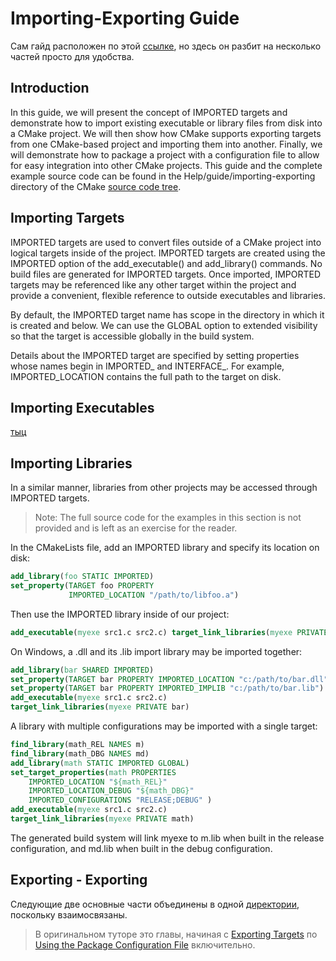 # Importing-Exporting Guide
Сам гайд расположен по этой [ссылке](https://cmake.org/cmake/help/latest/guide/importing-exporting/index.html), но здесь он разбит на несколько частей просто для удобства.

## Introduction
In this guide, we will present the concept of IMPORTED targets and demonstrate how to import existing executable or library files from disk into a CMake project. We will then show how CMake supports exporting targets from one CMake-based project and importing them into another. Finally, we will demonstrate how to package a project with a configuration file to allow for easy integration into other CMake projects. This guide and the complete example source code can be found in the Help/guide/importing-exporting directory of the CMake [source code tree](https://gitlab.kitware.com/cmake/cmake).

## Importing Targets
IMPORTED targets are used to convert files outside of a CMake project into logical targets inside of the project. IMPORTED targets are created using the IMPORTED option of the add_executable() and add_library() commands. No build files are generated for IMPORTED targets. Once imported, IMPORTED targets may be referenced like any other target within the project and provide a convenient, flexible reference to outside executables and libraries.

By default, the IMPORTED target name has scope in the directory in which it is created and below. We can use the GLOBAL option to extended visibility so that the target is accessible globally in the build system.

Details about the IMPORTED target are specified by setting properties whose names begin in IMPORTED_ and INTERFACE_. For example, IMPORTED_LOCATION contains the full path to the target on disk.

## Importing Executables
[тыц](importing-executables)

## Importing Libraries
In a similar manner, libraries from other projects may be accessed through IMPORTED targets.

> Note: The full source code for the examples in this section is not provided and is left as an exercise for the reader.

In the CMakeLists file, add an IMPORTED library and specify its location on disk:

```cmake
add_library(foo STATIC IMPORTED)
set_property(TARGET foo PROPERTY
             IMPORTED_LOCATION "/path/to/libfoo.a")
```

Then use the IMPORTED library inside of our project:

```cmake
add_executable(myexe src1.c src2.c) target_link_libraries(myexe PRIVATE foo)
```

On Windows, a .dll and its .lib import library may be imported together:

```cmake
add_library(bar SHARED IMPORTED)
set_property(TARGET bar PROPERTY IMPORTED_LOCATION "c:/path/to/bar.dll")
set_property(TARGET bar PROPERTY IMPORTED_IMPLIB "c:/path/to/bar.lib")
add_executable(myexe src1.c src2.c)
target_link_libraries(myexe PRIVATE bar)
```

A library with multiple configurations may be imported with a single target:

```cmake
find_library(math_REL NAMES m)
find_library(math_DBG NAMES md)
add_library(math STATIC IMPORTED GLOBAL)
set_target_properties(math PROPERTIES
	IMPORTED_LOCATION "${math_REL}"
	IMPORTED_LOCATION_DEBUG "${math_DBG}"
	IMPORTED_CONFIGURATIONS "RELEASE;DEBUG" )
add_executable(myexe src1.c src2.c)
target_link_libraries(myexe PRIVATE math)
```

The generated build system will link myexe to m.lib when built in the release configuration, and md.lib when built in the debug configuration.

## Exporting - Exporting
Следующие две основные части объединены в одной [директории](import-export), поскольку взаимосвязаны.
> В оригинальном туторе это главы, начиная с [Exporting Targets](https://cmake.org/cmake/help/latest/guide/importing-exporting/index.html#id6) по [Using the Package Configuration File](https://cmake.org/cmake/help/latest/guide/importing-exporting/index.html#id13) включительно.

